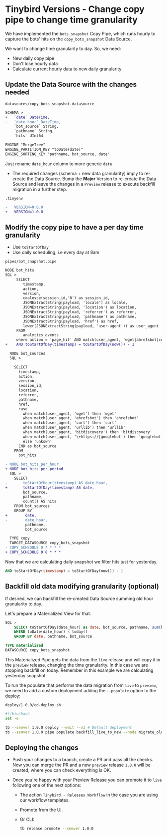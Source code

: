 # Tinybird Versions - Change copy pipe to change time granularity

We have implemented the `bots_snapshot` Copy Pipe, which runs hourly to capture the bots' hits on the `copy_bots_snapshot` Data Source.

We want to change time granularity to day. So, we need:
- New daily copy pipe 
- Don't lose hourly data
- Calculate current hourly data to new daily granularity


## Update the Data Source with the changes needed
`datasoures/copy_bots_snapshot.datasource`

```diff
SCHEMA >
+   `date` DateTime,
-   `date_hour` DateTime,
    `bot_source` String,
    `pathname` String,
    `hits` UInt64

ENGINE "MergeTree"
ENGINE_PARTITION_KEY "toDate(date)"
ENGINE_SORTING_KEY "pathname, bot_source, date"
```

Just rename `date_hour` column to more generic `date`

- The required changes (schema + new data granularity) imply to re-create the Data Source. Bump the **Major** Version to re-create the Data Source and leave the changes in a `Preview` release to execute backfill migration in a further step.

`.tinyenv`

```diff
-   VERSION=0.0.0
+   VERSION=1.0.0
```
  
## Modify the copy pipe to have a per day time granularity

- Use `toStartOfDay` 
- Use daily scheduling, i.e every day at 8am

`pipes/bot_snapshot.pipe`

```diff
NODE bot_hits
SQL >
     SELECT
        timestamp,
        action,
        version,
        coalesce(session_id,'0') as session_id,
        JSONExtractString(payload, 'locale') as locale,
        JSONExtractString(payload, 'location') as location,
        JSONExtractString(payload, 'referrer') as referrer,
        JSONExtractString(payload, 'pathname') as pathname,
        JSONExtractString(payload, 'href') as href,
        lower(JSONExtractString(payload, 'user-agent')) as user_agent
     FROM
        analytics_events
     where action = 'page_hit' AND match(user_agent, 'wget|ahrefsbot|curl|urllib|   bitdiscovery|\+https://|googlebot')
+    AND toStartOfDay(timestamp) = toStartOfDay(now()) - 1

  NODE bot_sources
  SQL >

    SELECT
      timestamp,
      action,
      version,
      session_id,
      location,
      referrer,
      pathname,
      href,
      case
        when match(user_agent, 'wget') then 'wget'
        when match(user_agent, 'ahrefsbot') then 'ahrefsbot'
        when match(user_agent, 'curl') then 'curl'
        when match(user_agent, 'urllib') then 'urllib'
        when match(user_agent, 'bitdiscovery') then 'bitdiscovery'
        when match(user_agent, '\+https://|googlebot') then 'googlebot'
        else 'unkown'
      END as bot_source
    FROM
      bot_hits

- NODE bot_hits_per_hour
+ NODE bot_hits_per_period
  SQL >
    SELECT
-       toStartOfHour(timestamp) AS date_hour,
+       toStartOfDay(timestamp) AS date,
        bot_source,
        pathname,
        count() AS hits
    FROM bot_sources
    GROUP BY
+        date,
-        date_hour,
         pathname,
         bot_source

  TYPE copy
  TARGET_DATASOURCE copy_bots_snapshot
- COPY_SCHEDULE 0 * * * *
+ COPY_SCHEDULE 0 8 * * *
```

Now that we are calculating daily snapshot we filter hits just for yesterday.

```sql
AND toStartOfDay(timestamp) = toStartOfDay(now()) - 1
```

## Backfill old data modifying granularity (optional)

If desired, we can backfill the re-created Data Source summing old hour granularity to day.

Let's prepare a Materialized View for that.

```sql
SQL >
    SELECT toStartOfDay(date_hour) as date, bot_source, pathname, sum(hits) as hits FROM live.copy_bots_snapshot
    WHERE toDate(date_hour) < today()
    GROUP BY date, pathname, bot_source

TYPE materialized
DATASOURCE copy_bots_snapshot
```

This Materialized Pipe gets the data from the `live` release and will copy it in the `preview` release, changing the time granularity. In this case we are stopping backfill on today. Remember in this example we are calculating yesterday snapshot.

To run the populate that performs the data migration from `live` to `preview`, we need to add a custom deployment adding the `--populate` option to the deploy:

`deploy/1.0.0/cd-deploy.sh`
```bash
#!/bin/bash
set -e

tb --semver 1.0.0 deploy --wait --v3 # Default deployment
tb --semver 1.0.0 pipe populate backfill_live_to_new --node migrate_old_copy_bots_snapshot --wait
```

## Deploying the changes

- Push your changes to a branch, create a PR and pass all the checks. Now you can merge the PR and a new `preview` release `1.0.0` will be created, where you can check everything is OK.

- Once you're happy with your Preview Release you can promote it to `live` following one of the next options:

    - The action `Tinybird - Releases Workflow` in the case you are using our workflow templates.
    - Promote from the UI.
    - Or CLI:

        ```sh
        tb release promote --semver 1.0.0
        ```
